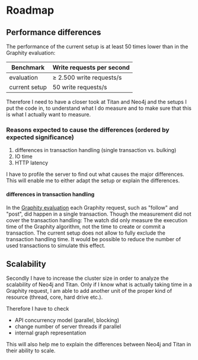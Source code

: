 # Roadmap

## Performance differences

The performance of the current setup is at least 50 times lower than in the Graphity evaluation:

| Benchmark | Write requests per second |
| --------- | ------------------------- |
| evaluation | &ge; 2.500 write requests/s |
| current setup | 50 write requests/s |

Therefore I need to have a closer took at Titan and Neo4j and the setups I put the code in, to understand what I do measure and to make sure that this is what I actually want to measure.

### Reasons expected to cause the differences (ordered by expected significance)
1. differences in transaction handling (single transaction vs. bulking)
2. IO time
3. HTTP latency

I have to profile the server to find out what causes the major differences.
This will enable me to either adapt the setup or explain the differences.

#### differences in transaction handling
In the [Graphity evaluation](https://github.com/renepickhardt/graphity-evaluation/blob/master/src/de/metalcon/neo/evaluation/GraphityBuilder.java) each Graphity request, such as "follow" and "post", did happen in a single transaction.
Though the measurement did not cover the transaction handling: The watch did only measure the execution time of the Graphity algorithm, not the time to create or commit a transaction.
The current setup does not allow to fully exclude the transaction handling time. It would be possible to reduce the number of used transactions to simulate this effect.

## Scalability

Secondly I have to increase the cluster size in order to analyze the scalability of Neo4j and Titan.
Only if I know what is actually taking time in a Graphity request, I am able to add another unit of the proper kind of resource (thread, core, hard drive etc.).

Therefore I have to check
* API concurrency model (parallel, blocking)
 * change number of server threads if parallel
* internal graph representation

This will also help me to explain the differences between Neo4j and Titan in their ability to scale.
